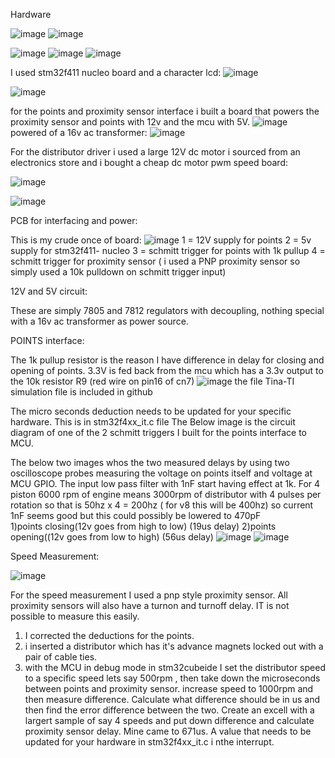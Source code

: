 Hardware

![image](https://github.com/user-attachments/assets/cea0655e-7683-48be-b5c2-96d9c097034d)
![image](https://github.com/user-attachments/assets/915cf96d-f381-4560-9495-160557e13bb0)

![image](https://github.com/user-attachments/assets/ce4469fe-b1db-429f-a48f-a878a1d803ef)
![image](https://github.com/user-attachments/assets/0909a491-ca2e-4023-896a-16d8b014632a)
![image](https://github.com/user-attachments/assets/6b1ae60a-d72f-4034-9aa6-4acac7d012d2)


I used stm32f411 nucleo board and a character lcd:
![image](https://github.com/user-attachments/assets/c65e0417-3a71-48db-bb72-a7c83f936e37)

![image](https://github.com/user-attachments/assets/a7268f2f-a2d6-4b14-8484-b9bf71961566)

for the points and proximity sensor interface i built a board that powers the proximity sensor and points with 12v and the mcu with 5V.
![image](https://github.com/user-attachments/assets/f62c0905-bfe8-4c84-9b9c-2a8c74f44577)
powered of a 16v ac transformer:
![image](https://github.com/user-attachments/assets/d8339739-5ed2-4d72-b4c6-4fcc5358a072)

For the distributor driver i used a large 12V dc motor i sourced from an electronics store and i bought a cheap dc motor pwm speed board:

![image](https://github.com/user-attachments/assets/e83b3b0c-8bdf-45b2-a924-4913151f5804)

![image](https://github.com/user-attachments/assets/13d6d6a0-b40e-453e-b0b2-c9b42efe25d5)


PCB for interfacing and power:

This is my crude once of board:
![image](https://github.com/user-attachments/assets/645505f0-8238-4e27-9d5c-9db93b0ab700)
1 =  12V supply for points
2 =  5v supply for stm32f411- nucleo
3 =  schmitt trigger for points with 1k pullup
4 = schmitt trigger for proximity sensor ( i used a PNP proximity sensor so simply used a 10k pulldown on schmitt trigger input)

12V and 5V circuit:

These are simply 7805 and 7812 regulators with decoupling, nothing special with a 16v ac transformer as power source.



POINTS interface:

The 1k pullup resistor is the reason I have difference in delay for closing and opening of points.
3.3V is fed back from the mcu which has a 3.3v output to the 10k resistor R9 (red wire on pin16 of cn7) 
![image](https://github.com/user-attachments/assets/1a0a98ae-d4c2-481f-9e5d-3b58170fc05f)
the file Tina-TI simulation file is included in github

The micro seconds deduction needs to be updated for your specific hardware. This is in stm32f4xx_it.c file
The Below image is the circuit diagram of one of the 2 schmitt triggers I built for the points interface to MCU.

The below two images whos the two measured delays by using two oscilloscope probes measuring the voltage on points itself and voltage at MCU GPIO.
The input low pass filter with 1nF start having effect at 1k. For 4 piston 6000 rpm of engine means 3000rpm of distributor with 4 pulses per rotation so that is 50hz x 4 = 200hz ( for v8 this will be 400hz) so current 1nF seems good but this could possibly be lowered to 470pF   
1)points closing(12v goes from high to low) (19us delay)
2)points opening((12v goes from low to high) (56us delay)
![image](https://github.com/user-attachments/assets/e53566c9-9fa6-48b2-8ce8-a940e7ff64ad)
![image](https://github.com/user-attachments/assets/b82b5c30-7f15-4ffd-af0a-8d6c1c22f29f)


Speed Measurement:

![image](https://github.com/user-attachments/assets/a907b33f-bb90-4003-9fa5-493cbf09c9ef)

For the speed measurement I used a pnp style proximity sensor. All proximity sensors will also have a turnon and turnoff delay.
IT is not possible to measure this easily.
1) I corrected the deductions for the points.
2) i inserted a distributor which has it's advance magnets locked out with a pair of cable ties.
3) with the MCU in debug mode in stm32cubeide I set the distributor speed to a specific speed lets say 500rpm , then take down the microseconds between points and proximity sensor.
 increase speed to 1000rpm and then measure difference. Calculate what difference should be in us and then find the error difference between the two. Create an excell with a largert sample of say 4 speeds and put down difference and calculate proximity sensor delay. Mine came to 671us. A value that needs to be updated for your hardware in stm32f4xx_it.c i nthe interrupt.










